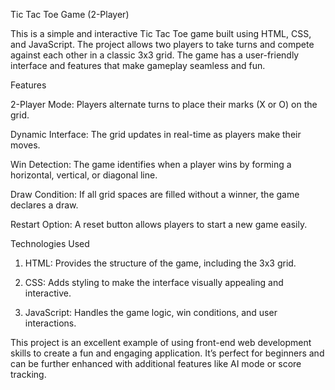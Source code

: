  Tic Tac Toe Game (2-Player)

This is a simple and interactive Tic Tac Toe game built using HTML, CSS, and JavaScript. The project allows two players to take turns and compete against each other in a classic 3x3 grid. The game has a user-friendly interface and features that make gameplay seamless and fun.

Features

2-Player Mode: Players alternate turns to place their marks (X or O) on the grid.

Dynamic Interface: The grid updates in real-time as players make their moves.

Win Detection: The game identifies when a player wins by forming a horizontal, vertical, or diagonal line.

Draw Condition: If all grid spaces are filled without a winner, the game declares a draw.

Restart Option: A reset button allows players to start a new game easily.


Technologies Used

1. HTML: Provides the structure of the game, including the 3x3 grid.


2. CSS: Adds styling to make the interface visually appealing and interactive.


3. JavaScript: Handles the game logic, win conditions, and user interactions.



This project is an excellent example of using front-end web development skills to create a fun and engaging application. It’s perfect for beginners and can be further enhanced with additional features like AI mode or score tracking.

